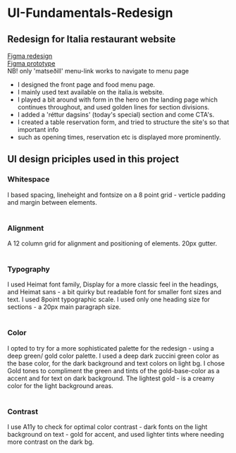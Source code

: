 # UI-Fundamentals-Redesign

## Redesign for Italia restaurant website

[Figma redesign](https://www.figma.com/file/Ru1ewr9WCf0rJhwOSGO0Gv/Ítalía-Redesign?node-id=0%3A1)
<br>
[Figma prototype](https://www.figma.com/proto/Ru1ewr9WCf0rJhwOSGO0Gv/Ítalía-Redesign?page-id=0%3A1&node-id=1%3A111&viewport=401%2C48%2C0.09&scaling=scale-down&starting-point-node-id=1%3A111)
<br>
NB! only 'matseðill' menu-link works to navigate to menu page
<br>

- I designed the front page and food menu page.
- I mainly used text available on the italia.is website.
- I played a bit around with form in the hero on the landing page which
continues throughout, and used golden lines for section divisions.
- I added a 'réttur dagsins' (today's special) section and come CTA's.
- I created a table reservation form, and tried to structure the site's so that important info 
- such as opening times, reservation etc is displayed more prominently.

## UI design priciples used in this project

### Whitespace
I based spacing, lineheight and fontsize on a 8 point grid - verticle padding and margin between elements.
<br>
<br>
### Alignment
A 12 column grid for alignment and positioning of elements. 20px gutter.
<br>
<br>
### Typography
I used Heimat font family, Display for a more classic feel in the headings, and Heimat sans - 
a bit quirky but readable font for smaller font sizes and text.
I used 8point typographic scale. I used only one heading size for sections - a 20px main paragraph size.
<br>
<br>
### Color
I opted to try for a more sophisticated palette for the redesign - using a deep green/ gold color palette. 
I used a deep dark zuccini green color as the base color, for the dark background and text colors on light bg. 
I chose Gold tones to compliment the green and tints of the gold-base-color as a accent and for text on dark background. 
The lightest gold - is a creamy color for the light background areas.
<br>
<br>
### Contrast
I use A11y to check for optimal color contrast - dark fonts on the light background on text - gold for accent, 
and used lighter tints where needing more contrast on the dark bg.


